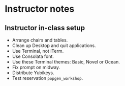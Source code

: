 # Instructor notes

## Instructor in-class setup

+ Arrange chairs and tables.
+ Clean up Desktop and quit applications.
+ Use Terminal, not iTerm.
+ Use Consolata font.
+ Use these Terminal themes: Basic, Novel or Ocean.
+ Fix prompt on midway.
+ Distribute Yubikeys.
+ Test reservation `popgen_workshop`.
